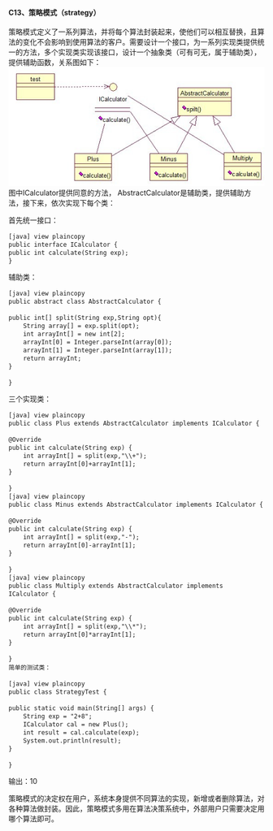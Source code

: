 #### C13、策略模式（strategy） ####
策略模式定义了一系列算法，并将每个算法封装起来，使他们可以相互替换，且算法的变化不会影响到使用算法的客户。需要设计一个接口，为一系列实现类提供统一的方法，多个实现类实现该接口，设计一个抽象类（可有可无，属于辅助类），提供辅助函数，关系图如下：
![img](img4/c13.jpg)
图中ICalculator提供同意的方法，
AbstractCalculator是辅助类，提供辅助方法，接下来，依次实现下每个类：

首先统一接口：

	[java] view plaincopy
	public interface ICalculator {
	public int calculate(String exp);
	}
辅助类：

	[java] view plaincopy
	public abstract class AbstractCalculator {
	
	public int[] split(String exp,String opt){  
	    String array[] = exp.split(opt);  
	    int arrayInt[] = new int[2];  
	    arrayInt[0] = Integer.parseInt(array[0]);  
	    arrayInt[1] = Integer.parseInt(array[1]);  
	    return arrayInt;  
	}  
	
	}
三个实现类：

	[java] view plaincopy
	public class Plus extends AbstractCalculator implements ICalculator {
	
	@Override  
	public int calculate(String exp) {  
	    int arrayInt[] = split(exp,"\\+");  
	    return arrayInt[0]+arrayInt[1];  
	}  
	
	}
	[java] view plaincopy
	public class Minus extends AbstractCalculator implements ICalculator {
	
	@Override  
	public int calculate(String exp) {  
	    int arrayInt[] = split(exp,"-");  
	    return arrayInt[0]-arrayInt[1];  
	}  
	
	}
	[java] view plaincopy
	public class Multiply extends AbstractCalculator implements ICalculator {
	
	@Override  
	public int calculate(String exp) {  
	    int arrayInt[] = split(exp,"\\*");  
	    return arrayInt[0]*arrayInt[1];  
	}  
	
	}
	简单的测试类：
	
	[java] view plaincopy
	public class StrategyTest {
	
	public static void main(String[] args) {  
	    String exp = "2+8";  
	    ICalculator cal = new Plus();  
	    int result = cal.calculate(exp);  
	    System.out.println(result);  
	}  
	
	}
输出：10

策略模式的决定权在用户，系统本身提供不同算法的实现，新增或者删除算法，对各种算法做封装。因此，策略模式多用在算法决策系统中，外部用户只需要决定用哪个算法即可。
